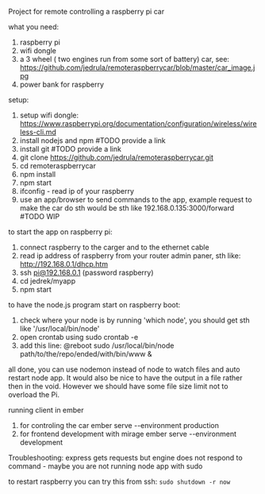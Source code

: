 Project for remote controlling a raspberry pi car

what you need:

1. raspberry pi
2. wifi dongle
3. a 3 wheel ( two engines run from some sort of battery) car, see: https://github.com/jedrula/remoteraspberrycar/blob/master/car_image.jpg
4. power bank for raspberry

setup:

1. setup wifi dongle: https://www.raspberrypi.org/documentation/configuration/wireless/wireless-cli.md
2. install nodejs and npm #TODO provide a link
3. install git #TODO provide a link
4. git clone https://github.com/jedrula/remoteraspberrycar.git
5. cd remoteraspberrycar
6. npm install
7. npm start
8. ifconfig - read ip of your raspberry
9. use an app/browser to send commands to the app, example request to make the car do sth would be sth like 192.168.0.135:3000/forward #TODO WIP

to start the app on raspberry pi:

1. connect raspberry to the carger and to the ethernet cable
2. read ip address of raspberry from your router admin paner, sth like: http://192.168.0.1/dhcp.htm
3. ssh pi@192.168.0.1 (password raspberry)
4. cd jedrek/myapp
5. npm start

to have the node.js program start on raspberry boot:

1. check where your node is by running 'which node', you should get sth like '/usr/local/bin/node'
2. open crontab using sudo crontab -e
3. add this line:
  @reboot sudo /usr/local/bin/node path/to/the/repo/ended/with/bin/www &

all done, you can use nodemon instead of node to watch files and auto restart node app. It would also be nice to have the output in a file rather then in the void. However we should have some file size limit not to overload the Pi.

running client in ember
1. for controling the car
  ember serve --environment production
2. for frontend development with mirage
  ember serve --environment development


Troubleshooting:
  express gets requests but engine does not respond to command - maybe you are not running node app with sudo

  to restart raspberry you can try this from ssh:
  `sudo shutdown -r now`
